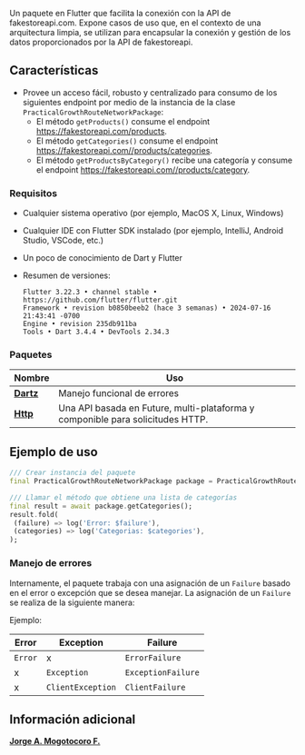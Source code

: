 <!--
This README describes the package. If you publish this package to pub.dev,
this README's contents appear on the landing page for your package.

For information about how to write a good package README, see the guide for
[writing package pages](https://dart.dev/guides/libraries/writing-package-pages).

For general information about developing packages, see the Dart guide for
[creating packages](https://dart.dev/guides/libraries/create-library-packages)
and the Flutter guide for
[developing packages and plugins](https://flutter.dev/developing-packages).
-->

Un paquete en Flutter que facilita la conexión con la API de fakestoreapi.com. Expone casos de uso que, en el contexto de una arquitectura limpia, se utilizan para encapsular la conexión y gestión de los datos proporcionados por la API de fakestoreapi.

## Características

- Provee un acceso fácil, robusto y centralizado para consumo de los siguientes endpoint por medio de la instancia de la clase `PracticalGrowthRouteNetworkPackage`:
  - El método `getProducts()` consume el endpoint https://fakestoreapi.com/products.
  - El método `getCategories()` consume el endpoint https://fakestoreapi.com//products/categories.
  - El método `getProductsByCategory()` recibe una categoría y consume el endpoint https://fakestoreapi.com//products/category.

### Requisitos

- Cualquier sistema operativo (por ejemplo, MacOS X, Linux, Windows)
- Cualquier IDE con Flutter SDK instalado (por ejemplo, IntelliJ, Android Studio, VSCode, etc.)
- Un poco de conocimiento de Dart y Flutter
- Resumen de versiones:

    ```plain
    Flutter 3.22.3 • channel stable • https://github.com/flutter/flutter.git
    Framework • revision b0850beeb2 (hace 3 semanas) • 2024-07-16 21:43:41 -0700
    Engine • revision 235db911ba
    Tools • Dart 3.4.4 • DevTools 2.34.3
    ```

### Paquetes

| Nombre                                                                           | Uso                                                |
| -------------------------------------------------------------------------------- | -------------------------------------------------- |
| [**Dartz**](https://pub.dev/packages/dartz)                                      | Manejo funcional de errores                        |
| [**Http**](https://pub.dev/packages/http)                                        | Una API basada en Future, multi-plataforma y componible para solicitudes HTTP. |

## Ejemplo de uso

```dart
/// Crear instancia del paquete
final PracticalGrowthRouteNetworkPackage package = PracticalGrowthRouteNetworkPackage();

/// Llamar el método que obtiene una lista de categorías
final result = await package.getCategories();
result.fold(
 (failure) => log('Error: $failure'),
 (categories) => log('Categorias: $categories'),
);
```

### Manejo de errores

Internamente, el paquete trabaja con una asignación de un `Failure` basado en el error o excepción que se desea manejar. La asignación de un `Failure` se realiza de la siguiente manera:

Ejemplo:

| Error   | Exception          | Failure              |
|---------|--------------------|----------------------|
| `Error` | x                  | `ErrorFailure`       |
| x       | `Exception`        | `ExceptionFailure`   |
| x       | `ClientException`  | `ClientFailure`      |

## Información adicional

[**Jorge A. Mogotocoro F.**](https://www.linkedin.com/in/jorgemogotocoro/)
